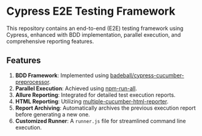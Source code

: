 # Cypress E2E Testing Framework

This repository contains an end-to-end (E2E) testing framework using Cypress, enhanced with BDD implementation, parallel execution, and comprehensive reporting features.

## Features

1. **BDD Framework**: Implemented using [badeball/cypress-cucumber-preprocessor](https://github.com/badeball/cypress-cucumber-preprocessor).
2. **Parallel Execution**: Achieved using [npm-run-all](https://www.npmjs.com/package/npm-run-all).
3. **Allure Reporting**: Integrated for detailed test execution reports.
4. **HTML Reporting**: Utilizing [multiple-cucumber-html-reporter](https://www.npmjs.com/package/multiple-cucumber-html-reporter).
5. **Report Archiving**: Automatically archives the previous execution report before generating a new one.
6. **Customized Runner**: A `runner.js` file for streamlined command line execution.
